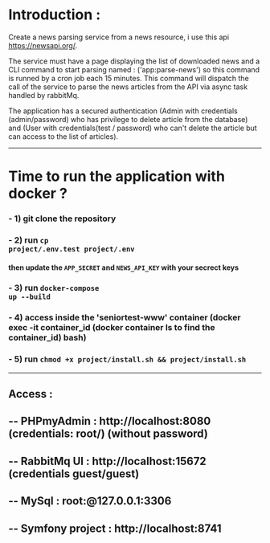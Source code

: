 # Introduction : 
Create a news parsing service from a news resource, i use this api https://newsapi.org/.

The service must have a page displaying the list of downloaded news and a CLI command 
to start parsing named : ('app:parse-news') so this command is runned by a cron job each 15 minutes.
This command will dispatch the call of the service to parse the news articles from the API via
async task handled by rabbitMq.

The application has a secured authentication (Admin with credentials (admin/password) who has privilege 
to delete article from the database) and (User with credentials(test / password) who can't delete the article but can
access to the list of articles).

---------------------------------------------
# Time to run the application with docker ?
### - 1) git clone the repository
### - 2) run <code>cp project/.env.test project/.env </code>
#### then update the <code>APP_SECRET</code> and <code>NEWS_API_KEY</code> with your secrect keys
### - 3) run <code>docker-compose up --build</code>
### - 4) access inside the 'seniortest-www' container (docker exec -it container_id (docker container ls to find the container_id) bash)
### - 5) run <code>chmod +x project/install.sh && project/install.sh </code>

-------------------------------------------------
## Access : 
-- PHPmyAdmin : http://localhost:8080 (credentials: root/) (without password)
------------------------------------------------------------
-- RabbitMq UI : http://localhost:15672 (credentials guest/guest)
--------------------------------------------------------
-- MySql : root:@127.0.0.1:3306
------------------------------------------------------
-- Symfony project :  http://localhost:8741
-----------------------------------------------------
